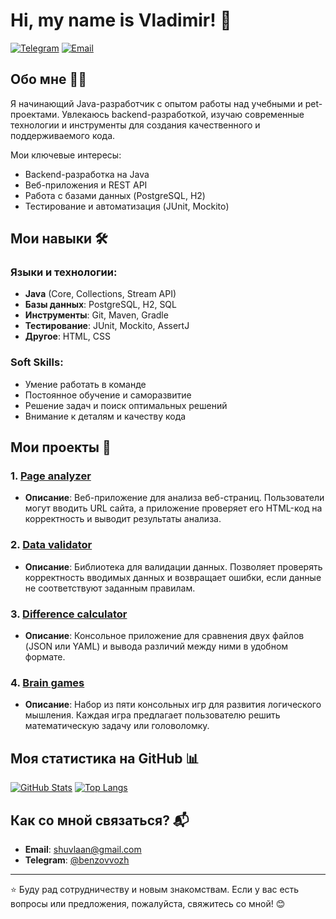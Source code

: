 # Hi, my name is Vladimir! 👋

[![Telegram](https://img.shields.io/badge/Telegram-2CA5E0?style=flat&logo=telegram&logoColor=white)](https://t.me/benzovvozh)
[![Email](https://img.shields.io/badge/Email-D14836?style=flat&logo=gmail&logoColor=white)](mailto:shuvlaan@gmail.com)

## Обо мне 👨‍💻

Я начинающий Java-разработчик с опытом работы над учебными и pet-проектами. Увлекаюсь backend-разработкой, изучаю современные технологии и инструменты для создания качественного и поддерживаемого кода.

Мои ключевые интересы:
- Backend-разработка на Java
- Веб-приложения и REST API
- Работа с базами данных (PostgreSQL, H2)
- Тестирование и автоматизация (JUnit, Mockito)

## Мои навыки 🛠️

### Языки и технологии:
- **Java** (Core, Collections, Stream API)
- **Базы данных**: PostgreSQL, H2, SQL
- **Инструменты**: Git, Maven, Gradle
- **Тестирование**: JUnit, Mockito, AssertJ
- **Другое**: HTML, CSS

### Soft Skills:
- Умение работать в команде
- Постоянное обучение и саморазвитие
- Решение задач и поиск оптимальных решений
- Внимание к деталям и качеству кода

## Мои проекты 🚀

### 1. [Page analyzer](https://github.com/benzovvozh/java-project-72)
- **Описание**: Веб-приложение для анализа веб-страниц. Пользователи могут вводить URL сайта, а приложение проверяет его HTML-код на корректность и выводит результаты анализа.

### 2. [Data validator](https://github.com/benzovvozh/Data-validator)
- **Описание**: Библиотека для валидации данных. Позволяет проверять корректность вводимых данных и возвращает ошибки, если данные не соответствуют заданным правилам.

### 3. [Difference calculator](https://github.com/benzovvozh/Difference-calculator)
- **Описание**: Консольное приложение для сравнения двух файлов (JSON или YAML) и вывода различий между ними в удобном формате.

### 4. [Brain games](https://github.com/benzovvozh/Brain-games)
- **Описание**: Набор из пяти консольных игр для развития логического мышления. Каждая игра предлагает пользователю решить математическую задачу или головоломку.

## Моя статистика на GitHub 📊

[![GitHub Stats](https://github-readme-stats.vercel.app/api?username=benzovvozh&show_icons=true&theme=default)](https://github.com/benzovvozh)
[![Top Langs](https://github-readme-stats.vercel.app/api/top-langs/?username=benzovvozh&layout=compact&theme=default)](https://github.com/benzovvozh)

## Как со мной связаться? 📬

- **Email**: [shuvlaan@gmail.com](mailto:shuvlaan@gmail.com)
- **Telegram**: [@benzovvozh](https://t.me/benzovvozh)

---

⭐️ Буду рад сотрудничеству и новым знакомствам. Если у вас есть вопросы или предложения, пожалуйста, свяжитесь со мной! 😊

